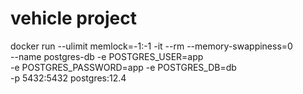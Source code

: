 # vehicle project

docker run --ulimit memlock=-1:-1 -it --rm --memory-swappiness=0 \
--name postgres-db -e POSTGRES_USER=app \
-e POSTGRES_PASSWORD=app -e POSTGRES_DB=db \
-p 5432:5432 postgres:12.4
